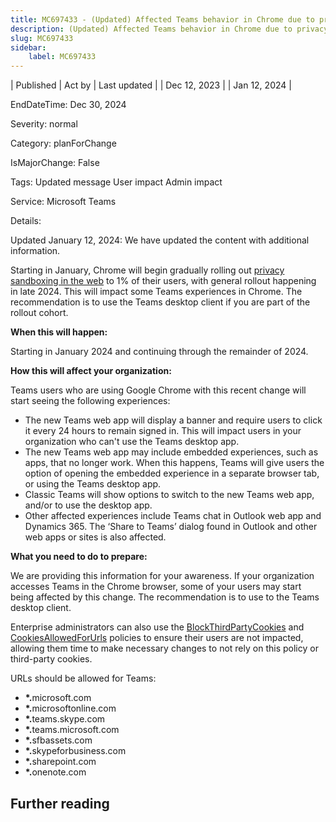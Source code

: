 ```yaml
---
title: MC697433 - (Updated) Affected Teams behavior in Chrome due to privacy sandboxing
description: (Updated) Affected Teams behavior in Chrome due to privacy sandboxing
slug: MC697433
sidebar:
    label: MC697433
---
```


| Published | Act by | Last updated |
| Dec 12, 2023 |  | Jan 12, 2024 |

EndDateTime: Dec 30, 2024

Severity: normal

Category: planForChange

IsMajorChange: False

Tags: Updated message User impact Admin impact

Service: Microsoft Teams

Details: 

<p>Updated January 12, 2024: We have updated the content with additional information.&nbsp;</p><p>Starting in January, Chrome will begin gradually rolling out <a href="https://privacysandbox.com/open-web/#the-privacy-sandbox-timeline" target="_blank" style="">privacy sandboxing in the web</a> to 1% of their users, with general rollout happening in late 2024. This will impact some Teams experiences in Chrome. The recommendation is to use the Teams desktop client if you are part of the rollout cohort.<br></p><p><b>When this will happen:</b></p><p>Starting in January 2024 and continuing through the remainder of 2024.</p><p><b>How this will affect your organization:</b></p><p>Teams users who are using Google Chrome with this recent change will start seeing the following experiences:</p><ul><li>The new Teams web app will display a banner and require users to click it every 24 hours to remain signed in. This will impact users in your organization who can't use the Teams desktop app. 
</li><li>The new Teams web app may include embedded experiences, such as apps, that no longer work. When this happens, Teams will give users the option of opening the embedded experience in a separate browser tab, or using the Teams desktop app.
</li><li>Classic Teams will show options to switch to the new Teams web app, and/or to use the desktop app.  
</li><li>Other affected experiences include Teams chat in Outlook web app and Dynamics 365. The ‘Share to Teams’ dialog found in Outlook and other web apps or sites is also affected.</li></ul><p><b>What you need to do to prepare:</b><br></p><p>We are providing this information for your awareness. If your organization accesses Teams in the Chrome browser, some of your users may start being affected by this change. The recommendation is to use to the Teams desktop client.</p><p>Enterprise administrators can also use the <a href="https://nam06.safelinks.protection.outlook.com/?url=https%3A%2F%2Fchromeenterprise.google%2Fpolicies%2F%23BlockThirdPartyCookies&amp;data=05%7C02%7Cnigolc%40microsoft.com%7Caa58d9ba206349067f9308dbf70a3946%7C72f988bf86f141af91ab2d7cd011db47%7C1%7C0%7C638375397892135422%7CUnknown%7CTWFpbGZsb3d8eyJWIjoiMC4wLjAwMDAiLCJQIjoiV2luMzIiLCJBTiI6Ik1haWwiLCJXVCI6Mn0%3D%7C1000%7C%7C%7C&amp;sdata=GfrNId4GotixSvxS7bZM3FQwU2C3jfmgY8rAXc3ADvA%3D&amp;reserved=0" target="_blank">BlockThirdPartyCookies</a> and <a href="https://nam06.safelinks.protection.outlook.com/?url=https%3A%2F%2Fchromeenterprise.google%2Fpolicies%2F%23CookiesAllowedForUrls&amp;data=05%7C02%7Cnigolc%40microsoft.com%7Caa58d9ba206349067f9308dbf70a3946%7C72f988bf86f141af91ab2d7cd011db47%7C1%7C0%7C638375397892145494%7CUnknown%7CTWFpbGZsb3d8eyJWIjoiMC4wLjAwMDAiLCJQIjoiV2luMzIiLCJBTiI6Ik1haWwiLCJXVCI6Mn0%3D%7C1000%7C%7C%7C&amp;sdata=NqAmxM4z%2Fl3NbvSfqzBX2aZC7uQ3eOkFLw%2BmTezJh%2Fk%3D&amp;reserved=0" target="_blank">CookiesAllowedForUrls</a> policies to ensure their users are not impacted, allowing them time to make necessary changes to not rely on this policy or third-party cookies.</p><p>URLs should be allowed for Teams:
</p><ul><li><b>*.</b>microsoft.com
</li><li><b>*.</b>microsoftonline.com
</li><li><b>*.</b>teams.skype.com
</li><li><b>*.</b>teams.microsoft.com
</li><li><b>*.</b>sfbassets.com
</li><li><b>*.</b>skypeforbusiness.com
</li><li><b>*.</b>sharepoint.com
</li><li><b>*.</b>onenote.com</li></ul>

## Further reading
